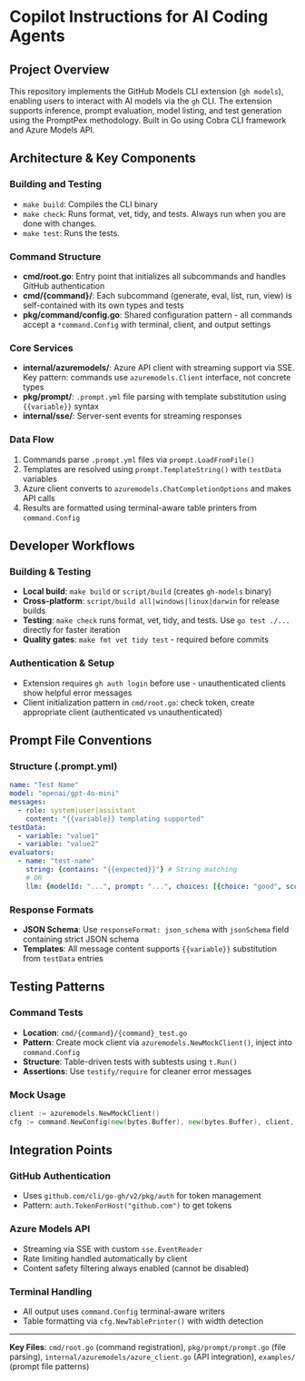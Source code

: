 # Copilot Instructions for AI Coding Agents

## Project Overview
This repository implements the GitHub Models CLI extension (`gh models`), enabling users to interact with AI models via the `gh` CLI. The extension supports inference, prompt evaluation, model listing, and test generation using the PromptPex methodology. Built in Go using Cobra CLI framework and Azure Models API.

## Architecture & Key Components

### Building and Testing

- `make build`: Compiles the CLI binary
- `make check`: Runs format, vet, tidy, and tests. Always run when you are done with changes.
- `make test`: Runs the tests.

### Command Structure
- **cmd/root.go**: Entry point that initializes all subcommands and handles GitHub authentication
- **cmd/{command}/**: Each subcommand (generate, eval, list, run, view) is self-contained with its own types and tests
- **pkg/command/config.go**: Shared configuration pattern - all commands accept a `*command.Config` with terminal, client, and output settings

### Core Services
- **internal/azuremodels/**: Azure API client with streaming support via SSE. Key pattern: commands use `azuremodels.Client` interface, not concrete types
- **pkg/prompt/**: `.prompt.yml` file parsing with template substitution using `{{variable}}` syntax
- **internal/sse/**: Server-sent events for streaming responses

### Data Flow
1. Commands parse `.prompt.yml` files via `prompt.LoadFromFile()`
2. Templates are resolved using `prompt.TemplateString()` with `testData` variables  
3. Azure client converts to `azuremodels.ChatCompletionOptions` and makes API calls
4. Results are formatted using terminal-aware table printers from `command.Config`

## Developer Workflows

### Building & Testing
- **Local build**: `make build` or `script/build` (creates `gh-models` binary)
- **Cross-platform**: `script/build all|windows|linux|darwin` for release builds
- **Testing**: `make check` runs format, vet, tidy, and tests. Use `go test ./...` directly for faster iteration
- **Quality gates**: `make fmt vet tidy test` - required before commits

### Authentication & Setup
- Extension requires `gh auth login` before use - unauthenticated clients show helpful error messages
- Client initialization pattern in `cmd/root.go`: check token, create appropriate client (authenticated vs unauthenticated)

## Prompt File Conventions

### Structure (.prompt.yml)
```yaml
name: "Test Name"
model: "openai/gpt-4o-mini" 
messages:
  - role: system|user|assistant
    content: "{{variable}} templating supported"
testData:
  - variable: "value1"
  - variable: "value2"
evaluators:
  - name: "test-name"
    string: {contains: "{{expected}}"} # String matching
    # OR
    llm: {modelId: "...", prompt: "...", choices: [{choice: "good", score: 1.0}]}
```

### Response Formats
- **JSON Schema**: Use `responseFormat: json_schema` with `jsonSchema` field containing strict JSON schema
- **Templates**: All message content supports `{{variable}}` substitution from `testData` entries

## Testing Patterns

### Command Tests
- **Location**: `cmd/{command}/{command}_test.go` 
- **Pattern**: Create mock client via `azuremodels.NewMockClient()`, inject into `command.Config`
- **Structure**: Table-driven tests with subtests using `t.Run()`
- **Assertions**: Use `testify/require` for cleaner error messages

### Mock Usage
```go
client := azuremodels.NewMockClient()
cfg := command.NewConfig(new(bytes.Buffer), new(bytes.Buffer), client, true, 80)
```

## Integration Points

### GitHub Authentication
- Uses `github.com/cli/go-gh/v2/pkg/auth` for token management
- Pattern: `auth.TokenForHost("github.com")` to get tokens

### Azure Models API
- Streaming via SSE with custom `sse.EventReader`
- Rate limiting handled automatically by client
- Content safety filtering always enabled (cannot be disabled)

### Terminal Handling  
- All output uses `command.Config` terminal-aware writers
- Table formatting via `cfg.NewTablePrinter()` with width detection

---

**Key Files**: `cmd/root.go` (command registration), `pkg/prompt/prompt.go` (file parsing), `internal/azuremodels/azure_client.go` (API integration), `examples/` (prompt file patterns)
